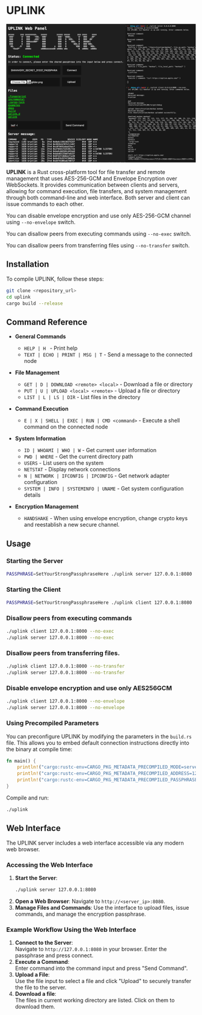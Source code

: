 # UPLINK
<img src="https://raw.githubusercontent.com/krystianbajno/krystianbajno/main/img/uplink.png"/>

**UPLINK** is a Rust cross-platform tool for file transfer and remote management that uses AES-256-GCM and Envelope Encryption over WebSockets. It provides communication between clients and servers, allowing for command execution, file transfers, and system management through both command-line and web interface. Both server and client can issue commands to each other.

You can disable envelope encryption and use only AES-256-GCM channel using `--no-envelope` switch.

You can disallow peers from executing commands using `--no-exec` switch.

You can disallow peers from transferring files using `--no-transfer` switch.

## Installation

To compile UPLINK, follow these steps:

```bash
git clone <repository_url>
cd uplink
cargo build --release
```

## Command Reference

- **General Commands**
  - `HELP | H ` - Print help
  - `TEXT | ECHO | PRINT | MSG | T` - Send a message to the connected node

- **File Management**
  - `GET | D | DOWNLOAD <remote> <local>` - Download a file or directory
  - `PUT | U | UPLOAD <local> <remote>` - Upload a file or directory
  - `LIST | L | LS | DIR` - List files in the directory

- **Command Execution**
  - `E | X | SHELL | EXEC | RUN | CMD <command>` - Execute a shell command on the connected node

- **System Information**
  - `ID | WHOAMI | WHO | W` - Get current user information
  - `PWD | WHERE` - Get the current directory path
  - `USERS` - List users on the system
  - `NETSTAT` - Display network connections
  - `N | NETWORK | IFCONFIG | IPCONFIG` - Get network adapter configuration
  - `SYSTEM | INFO | SYSTEMINFO | UNAME` - Get system configuration details

- **Encryption Management**
  - `HANDSHAKE` - When using envelope encryption, change crypto keys and reestablish a new secure channel.

## Usage

### Starting the Server

```bash
PASSPHRASE=SetYourStrongPassphraseHere ./uplink server 127.0.0.1:8080
```

### Starting the Client

```bash
PASSPHRASE=SetYourStrongPassphraseHere ./uplink client 127.0.0.1:8080
```

### Disallow peers from executing commands
```bash
./uplink client 127.0.0.1:8000 --no-exec
./uplink server 127.0.0.1:8000 --no-exec
```

### Disallow peers from transferring files.
```bash
./uplink client 127.0.0.1:8000 --no-transfer
./uplink server 127.0.0.1:8000 --no-transfer
```

### Disable envelope encryption and use only AES256GCM
```bash
./uplink client 127.0.0.1:8000 --no-envelope
./uplink server 127.0.0.1:8000 --no-envelope
```

### Using Precompiled Parameters

You can preconfigure UPLINK by modifying the parameters in the `build.rs` file. This allows you to embed default connection instructions directly into the binary at compile time:

```rust
fn main() {
    println!("cargo:rustc-env=CARGO_PKG_METADATA_PRECOMPILED_MODE=server");
    println!("cargo:rustc-env=CARGO_PKG_METADATA_PRECOMPILED_ADDRESS=127.0.0.1:8080");
    println!("cargo:rustc-env=CARGO_PKG_METADATA_PRECOMPILED_PASSPHRASE=my_precompiled_passphrase");
}
```

Compile and run:

```bash
./uplink
```

## Web Interface

The UPLINK server includes a web interface accessible via any modern web browser.

### Accessing the Web Interface

1. **Start the Server**:
   ```bash
   ./uplink server 127.0.0.1:8080
   ```
2. **Open a Web Browser**:
   Navigate to `http://<server_ip>:8080`.
3. **Manage Files and Commands**:
   Use the interface to upload files, issue commands, and manage the encryption passphrase.

### Example Workflow Using the Web Interface

1. **Connect to the Server**:  
   Navigate to `http://127.0.0.1:8080` in your browser. Enter the passphrase and press connect.
2. **Execute a Command**:  
   Enter command into the command input and press "Send Command".
3. **Upload a File**:  
   Use the file input to select a file and click "Upload" to securely transfer the file to the server.
4. **Download a file**:  
   The files in current working directory are listed. Click on them to download them.
